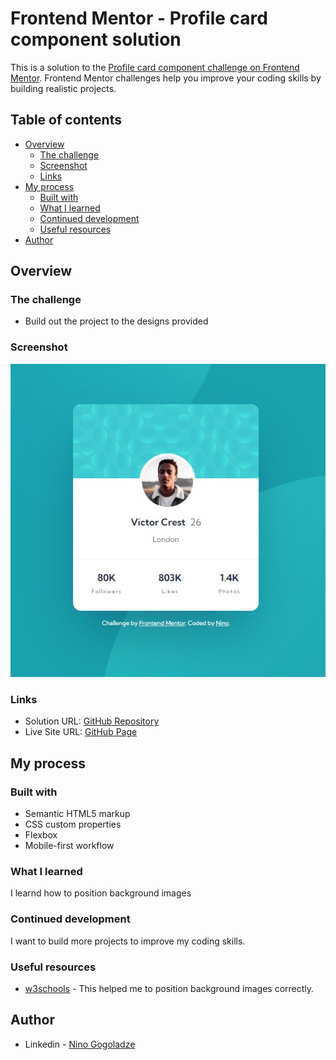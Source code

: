 # Frontend Mentor - Profile card component solution

This is a solution to the [Profile card component challenge on Frontend Mentor](https://www.frontendmentor.io/challenges/profile-card-component-cfArpWshJ). Frontend Mentor challenges help you improve your coding skills by building realistic projects. 

## Table of contents

- [Overview](#overview)
  - [The challenge](#the-challenge)
  - [Screenshot](#screenshot)
  - [Links](#links)
- [My process](#my-process)
  - [Built with](#built-with)
  - [What I learned](#what-i-learned)
  - [Continued development](#continued-development)
  - [Useful resources](#useful-resources)
- [Author](#author)


## Overview

### The challenge

- Build out the project to the designs provided

### Screenshot

![](./screenshot.jpg)


### Links

- Solution URL: [GitHub Repository](https://github.com/ninogogol/Profile-card-component-solution)
- Live Site URL: [GitHub Page](https://ninogogol.github.io/Profile-card-component-solution/)

## My process

### Built with

- Semantic HTML5 markup
- CSS custom properties
- Flexbox
- Mobile-first workflow


### What I learned

I learnd how to position background images


### Continued development

I want to build more projects to improve my coding skills.

### Useful resources

- [w3schools](https://www.w3schools.com/css/css3_backgrounds.asp) - This helped me to position background images correctly.


## Author

- Linkedin - [Nino Gogoladze](https://www.linkedin.com/in/nino-gogoladze-80a075227/)


